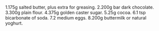 1.175g salted butter, plus extra for greasing.
2.200g bar dark chocolate.
3.300g plain flour.
4.375g golden caster sugar.
5.25g cocoa.
6.1 tsp bicarbonate of soda.
7.2 medium eggs.
8.200g buttermilk or natural yoghurt.